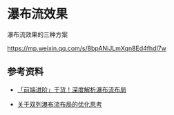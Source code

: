 # 瀑布流效果

瀑布流效果的三种方案

https://mp.weixin.qq.com/s/8bpANiJLmXqn8Ed4fhdl7w

## 参考资料

-   [「前端进阶」干货！深度解析瀑布流布局](https://mp.weixin.qq.com/s?__biz=MzU3Nzk3NDk5OQ==&mid=2247483844&idx=1&sn=aa4194b855a01dbe6c53cc720925ba1c&chksm=fd7d267cca0aaf6ad8cabd61a12b0f80b5d97c8db1f4da423b6cef761534bcb00f80a26427b2&mpshare=1&scene=1&srcid=&sharer_sharetime=1574911396744&sharer_shareid=778ad5bf3b27e0078eb105d7277263f6#rd)

-   [关于双列瀑布流布局的优化思考](https://mp.weixin.qq.com/s/UeEKbji202ZAAXEFmkvTtg)
